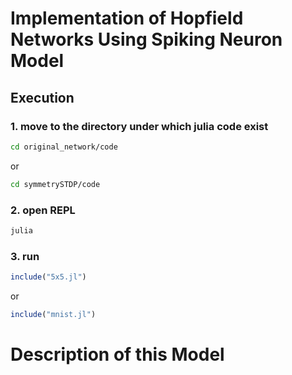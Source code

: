 # Implementation of Hopfield Networks Using Spiking Neuron Model
## Execution
### 1. move to the directory under which julia code exist

```bash
cd original_network/code
```
or
```bash
cd symmetrySTDP/code
```

### 2. open REPL
```bash
julia 
```

### 3. run
```jl
include("5x5.jl")
```

or 

```jl
include("mnist.jl")
```

# Description of this Model
